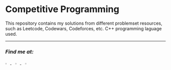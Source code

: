 # Competitive Programming
This repository contains my solutions from different problemset resources, such as Leetcode, Codewars, Codeforces, etc. C++ programming laguage used.

---
### _Find me at:_
<a href="https://leetcode.com/mayevskaya">
<img src="https://simpleicons.vercel.app/leetcode/6A5ACD" width=3%>
</a>
&nbsp;&nbsp;
<a href="https://codewars.com/users/mayevskaya">
<img src="https://simpleicons.vercel.app/codewars/6A5ACD" width=3%>
</a>
&nbsp;&nbsp;
<a href="https://codeforces.com/profile/mayevskaya">
<img src="https://simpleicons.vercel.app/codeforces/6A5ACD" width=3%>
</a>